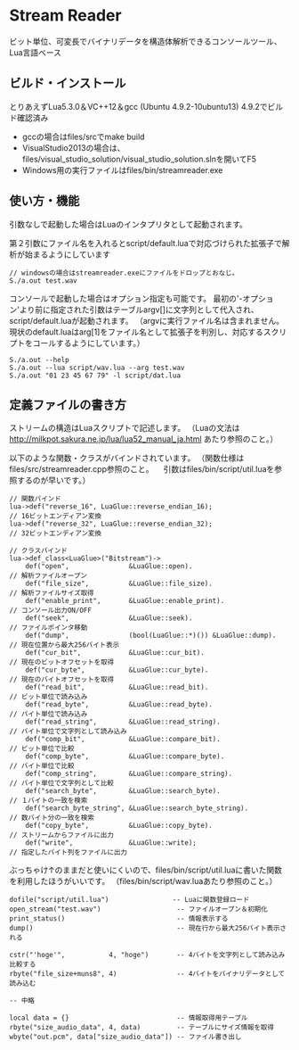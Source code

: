 # Stream Reader

ビット単位、可変長でバイナリデータを構造体解析できるコンソールツール、Lua言語ベース

## ビルド・インストール
とりあえずLua5.3.0＆VC++12＆gcc (Ubuntu 4.9.2-10ubuntu13) 4.9.2でビルド確認済み
* gccの場合はfiles/srcでmake build
* VisualStudio2013の場合は、files/visual_studio_solution/visual_studio_solution.slnを開いてF5
* Windows用の実行ファイルはfiles/bin/streamreader.exe


## 使い方・機能
引数なしで起動した場合はLuaのインタプリタとして起動されます。

第２引数にファイル名を入れるとscript/default.luaで対応づけられた拡張子で解析が始まるようにしています

    // windowsの場合はstreamreader.exeにファイルをドロップとおなじ。
    S./a.out test.wav
    
コンソールで起動した場合はオプション指定も可能です。
最初の'-オプション'より前に指定された引数はテーブルargv[]に文字列として代入され、script/default.luaが起動されます。
（argvに実行ファイル名は含まれません。現状のdefault.luaはarg[1]をファイル名として拡張子を判別し、対応するスクリプトをコールするようにしています。）

    S./a.out --help
    S./a.out --lua script/wav.lua --arg test.wav
    S./a.out "01 23 45 67 79" -l script/dat.lua

## 定義ファイルの書き方

ストリームの構造はLuaスクリプトで記述します。
（Luaの文法は http://milkpot.sakura.ne.jp/lua/lua52_manual_ja.html あたり参照のこと。）

以下のような関数・クラスがバインドされています。
（関数仕様はfiles/src/streamreader.cpp参照のこと。
　引数はfiles/bin/script/util.luaを参照するのが早いです。）

    // 関数バインド
    lua->def("reverse_16", LuaGlue::reverse_endian_16);                       // 16ビットエンディアン変換
    lua->def("reverse_32", LuaGlue::reverse_endian_32);                       // 32ビットエンディアン変換

    // クラスバインド
    lua->def_class<LuaGlue>("Bitstream")->
    	def("open",               &LuaGlue::open).                            // 解析ファイルオープン
    	def("file_size",          &LuaGlue::file_size).                       // 解析ファイルサイズ取得
    	def("enable_print",       &LuaGlue::enable_print).                    // コンソール出力ON/OFF
    	def("seek",               &LuaGlue::seek).                            // ファイルポインタ移動
    	def("dump",               (bool(LuaGlue::*)()) &LuaGlue::dump).       // 現在位置から最大256バイト表示
    	def("cur_bit",            &LuaGlue::cur_bit).                         // 現在のビットオフセットを取得
    	def("cur_byte",           &LuaGlue::cur_byte).                        // 現在のバイトオフセットを取得
    	def("read_bit",           &LuaGlue::read_bit).                        // ビット単位で読み込み
    	def("read_byte",          &LuaGlue::read_byte).                       // バイト単位で読み込み
    	def("read_string",        &LuaGlue::read_string).                     // バイト単位で文字列として読み込み
    	def("comp_bit",           &LuaGlue::compare_bit).                     // ビット単位で比較
    	def("comp_byte",          &LuaGlue::compare_byte).                    // バイト単位で比較
    	def("comp_string",        &LuaGlue::compare_string).                  // バイト単位で文字列として比較
    	def("search_byte",        &LuaGlue::search_byte).                     // １バイトの一致を検索
    	def("search_byte_string", &LuaGlue::search_byte_string).              // 数バイト分の一致を検索
    	def("copy_byte",          &LuaGlue::copy_byte).                       // ストリームからファイルに出力
    	def("write",              &LuaGlue::write);                           // 指定したバイト列をファイルに出力

ぶっちゃけ↑のままだと使いにくいので、files/bin/script/util.luaに書いた関数を利用したほうがいいです。
（files/bin/script/wav.luaあたり参照のこと。）

    dofile("script/util.lua")                -- Luaに関数登録ロード
    open_stream("test.wav")                   -- ファイルオープン＆初期化
    print_status()                            -- 情報表示する
    dump()                                    -- 現在行から最大256バイト表示される
    
    cstr("'hoge'",           4, "hoge")       -- 4バイトを文字列として読み込み比較する
    rbyte("file_size+muns8", 4)               -- 4バイトをバイナリデータとして読み込む

    -- 中略

    local data = {}                           -- 情報取得用テーブル
    rbyte("size_audio_data", 4, data)         -- テーブルにサイズ情報を取得
    wbyte("out.pcm", data["size_audio_data"]) -- ファイル書き出し
